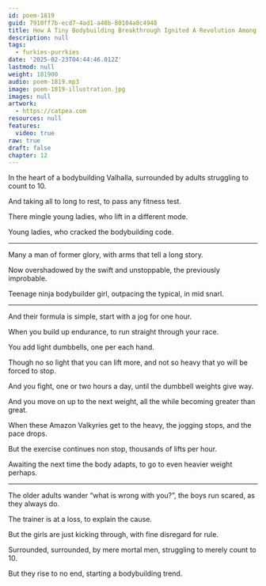 ```yaml
---
id: poem-1819
guid: 7910ff7b-ecd7-4ad1-a48b-80104a8c4948
title: How A Tiny Bodybuilding Breakthrough Ignited A Revolution Among Bodybuilder Girls In Smalltown, USA
description: null
tags:
  - furkies-purrkies
date: '2025-02-23T04:44:46.012Z'
lastmod: null
weight: 181900
audio: poem-1819.mp3
image: poem-1819-illustration.jpg
images: null
artwork:
  - https://catpea.com
resources: null
features:
  video: true
raw: true
draft: false
chapter: 12
---
```


In the heart of a bodybuilding Valhalla,
surrounded by adults struggling to count to 10.

And taking all to long to rest,
to pass any fitness test.

There mingle young ladies,
who lift in a different mode.

Young ladies,
who cracked the bodybuilding code.

---

Many a man of former glory,
with arms that tell a long story.

Now overshadowed by the swift and unstoppable,
the previously improbable.

Teenage ninja bodybuilder girl,
outpacing the typical, in mid snarl.

---

And their formula is simple,
start with a jog for one hour.

When you build up endurance,
to run straight through your race.

You add light dumbbells,
one per each hand.

Though no so light that you can lift more,
and not so heavy that yo will be forced to stop.

And you fight, one or two hours a day,
until the dumbbell weights give way.

And you move on up to the next weight,
all the while becoming greater than great.

When these Amazon Valkyries get to the heavy,
the jogging stops, and the pace drops.

But the exercise continues non stop,
thousands of lifts per hour.

Awaiting the next time the body adapts,
to go to even heavier weight perhaps.

---

The older adults wander “what is wrong with you?”,
the boys run scared, as they always do.

The trainer is at a loss,
to explain the cause.

But the girls are just kicking through,
with fine disregard for rule.

Surrounded, surrounded,
by mere mortal men, struggling to merely count to 10.

But they rise to no end,
starting a bodybuilding trend.
